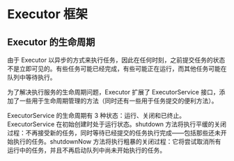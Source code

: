 # Executor 框架



## Executor 的生命周期

由于 Executor 以异步的方式来执行任务，因此在任何时刻，之前提交任务的状态不是立即可见的。有些任务可能已经完成，有些可能正在运行，而其他任务可能在队列中等待执行。

为了解决执行服务的生命周期问题，Executor 扩展了 ExecutorService 接口，添加了一些用于生命周期管理的方法（同时还有一些用于任务提交的便利方法）。

ExecutorService 的生命周期有 3 种状态：运行、关闭和已终止。ExecutorService 在初始创建时处于运行状态。shutdown 方法将执行平缓的关闭过程：不再接受新的任务，同时等待已经提交的任务执行完成——包括那些还未开始执行的任务。shutdownNow 方法将执行粗暴的关闭过程：它将尝试取消所有运行中的任务，并且不再启动队列中尚未开始执行的任务。
